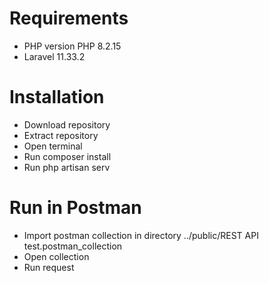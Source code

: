 # Requirements
- PHP version PHP 8.2.15
- Laravel 11.33.2

# Installation

- Download repository
- Extract repository
- Open terminal
- Run composer install
- Run php artisan serv

# Run in Postman
- Import postman collection in directory ../public/REST API test.postman_collection
- Open collection
- Run request

